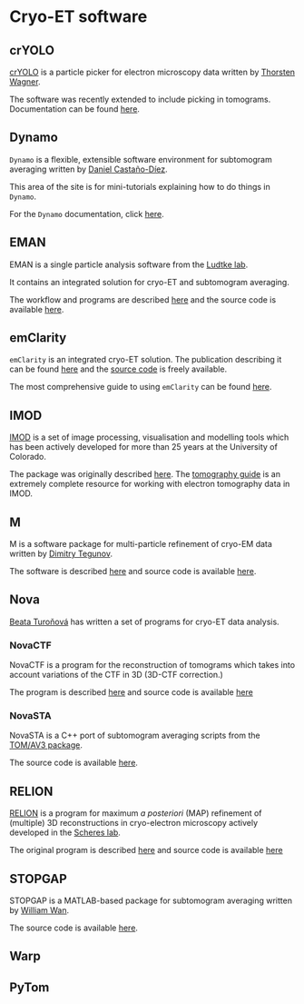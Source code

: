 # Cryo-ET software

## crYOLO

[crYOLO](https://sphire.mpg.de/wiki/doku.php?id=pipeline:window:cryolo) is a particle picker for electron microscopy data written by 
[Thorsten Wagner](https://twitter.com/pixelbaumarkt?lang=en).

The software was recently extended to include picking in tomograms. Documentation can be found [here](https://cryolo.readthedocs.io/en/latest/).

## Dynamo

`Dynamo` is a flexible, extensible software environment for subtomogram averaging written by [Daniel Castaño-Díez](https://scholar.google.co.uk/citations?user=emXRLtwAAAAJ&hl=en).

This area of the site is for mini-tutorials explaining how to do things in `Dynamo`.

For the `Dynamo` documentation, click 
[here](https://wiki.dynamo.biozentrum.unibas.ch/w/index.php/Main_Page).


## EMAN

EMAN is a single particle analysis software from the 
[Ludtke lab](https://www.bcm.edu/research/labs-and-centers/faculty-labs/steven-ludtke-lab).

It contains an integrated solution for cryo-ET and subtomogram averaging. 

The workflow and programs are described [here](https://www.nature.com/articles/s41592-019-0591-8) 
and the source code is available [here](https://github.com/cryoem/eman2).

## emClarity

`emClarity` is an integrated cryo-ET solution. 
The publication describing it can be found 
[here](https://www.nature.com/articles/s41592-018-0167-z) 
and the 
[source code](https://github.com/bHimes/emClarity) 
is freely available.

The most comprehensive guide to using `emClarity` can be found 
[here](https://github.com/ffyr2w/emClarity-tutorial/blob/master/emClarity-tutorial.pdf).

## IMOD

[IMOD](https://bio3d.colorado.edu/imod/) is a set of image processing, visualisation and modelling tools which has been 
actively developed for more than 25 years at the University of Colorado.

The package was originally described [here](https://doi.org/10.1006/jsbi.1996.0013). 
The [tomography guide](https://bio3d.colorado.edu/imod/doc/tomoguide.html) 
is an extremely complete resource for working with electron tomography data in IMOD.

## M

M is a software package for multi-particle refinement of cryo-EM data written by 
[Dimitry Tegunov](https://twitter.com/dtegunov?lang=en).

The software is described [here]([multi](https://doi.org/10.1101/2020.06.05.136341)) 
and source code is available [here](https://github.com/cramerlab/warp).

## Nova
[Beata Turoňová](https://scholar.google.com/citations?user=ZHvxBgcAAAAJ&hl=en) has written a set of programs for cryo-ET data analysis.

### NovaCTF
NovaCTF is a program for the reconstruction of tomograms which takes into account variations of the CTF in 3D (3D-CTF correction.)

The program is described [here](https://www.sciencedirect.com/science/article/pii/S1047847717301272) and source code is available [here](https://github.com/turonova/novactf)

### NovaSTA
NovaSTA is a C++ port of subtomogram averaging scripts from the 
[TOM/AV3 package](https://doi.org/10.1073/pnas.0409178102). 

The source code is available [here](https://github.com/turonova/novaSTA).

## RELION

[RELION](https://www3.mrc-lmb.cam.ac.uk/relion/index.php?title=Main_Page) is a program for maximum *a posteriori* (MAP) refinement of (multiple) 3D reconstructions
in cryo-electron microscopy actively developed in the [Scheres lab](https://www2.mrc-lmb.cam.ac.uk/groups/scheres/).

The original program is described [here](https://doi.org/10.1016/j.jsb.2012.09.006) and source code is available [here](https://github.com/3dem/relion)

## STOPGAP

STOPGAP is a MATLAB-based package for subtomogram averaging written by [William Wan](https://www.wan-lab.org/).

The source code is available [here](https://github.com/williamnwan/STOPGAP).


## Warp

## PyTom

